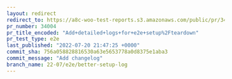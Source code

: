```yaml
---
layout: redirect
redirect_to: https://a8c-woo-test-reports.s3.amazonaws.com/public/pr/34004/e2e/index.html
pr_number: 34004
pr_title_encoded: "Add+detailed+logs+for+e2e+setup%2Fteardown"
pr_test_type: e2e
last_published: "2022-07-20 21:47:25 +0000"
commit_sha: 756a058828816530a63e5653778a0d8375e1aba3
commit_message: "Add changelog"
branch_name: 22-07/e2e/better-setup-log
---
```

